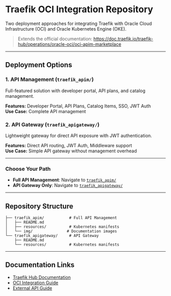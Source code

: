 # Traefik OCI Integration Repository

Two deployment approaches for integrating Traefik with Oracle Cloud Infrastructure (OCI) and Oracle Kubernetes Engine (OKE).

> Extends the official documentation: https://doc.traefik.io/traefik-hub/operations/oracle-oci/oci-apim-marketplace

---

## Deployment Options

### 1. **API Management** (`traefik_apim/`)
Full-featured solution with developer portal, API plans, and catalog management.

**Features:** Developer Portal, API Plans, Catalog Items, SSO, JWT Auth  
**Use Case:** Complete API management

### 2. **API Gateway** (`traefik_apigateway/`)
Lightweight gateway for direct API exposure with JWT authentication.

**Features:** Direct API routing, JWT Auth, Middleware support  
**Use Case:** Simple API gateway without management overhead

---

### Choose Your Path
- **Full API Management**: Navigate to [`traefik_apim/`](./traefik_apim/README.md)
- **API Gateway Only**: Navigate to [`traefik_apigateway/`](./traefik_apigateway/README.md)

---

## Repository Structure

```
├── traefik_apim/           # Full API Management
│   ├── README.md
│   ├── resources/          # Kubernetes manifests
│   └── img/               # Documentation images
└── traefik_apigateway/     # API Gateway
    ├── README.md
    └── resources/          # Kubernetes manifests
```

---

## Documentation Links
- [Traefik Hub Documentation](https://doc.traefik.io/traefik-hub/)
- [OCI Integration Guide](https://doc.traefik.io/traefik-hub/operations/oracle-oci/oci-apim-marketplace)
- [External API Guide](https://doc.traefik.io/traefik-hub/api-management/external-api)
